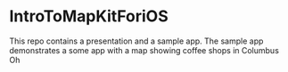 IntroToMapKitForiOS
===================

This repo contains a presentation and a sample app. The sample app demonstrates a some app with a map showing coffee shops in Columbus Oh
